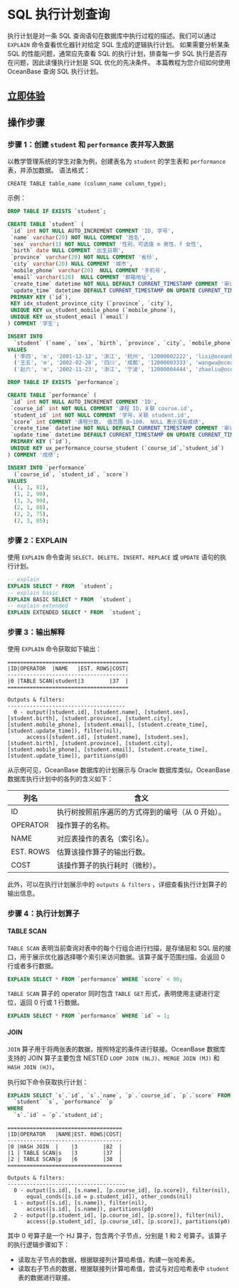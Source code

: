 # SQL 执行计划查询

执行计划是对一条 SQL 查询语句在数据库中执行过程的描述。我们可以通过 `EXPLAIN` 命令查看优化器针对给定 SQL 生成的逻辑执行计划。
如果需要分析某条 SQL 的性能问题，通常应先查看 SQL 的执行计划，排查每一步 SQL 执行是否存在问题，因此读懂执行计划是 SQL 优化的先决条件。
本篇教程为您介绍如何使用 OceanBase 查询 SQL 执行计划。

## [立即体验](https://play.oceanbase.com/#/gateway/eyJkYXRhIjp7InR1dG9yaWFsSWQiOiI4LnNxbC1leGVjdXRpb24tcGxhbi1xdWVyeS5tZC96aC1DTiJ9LCJhY3Rpb24iOiJvcGVuVHV0b3JpYWwifQ==)

## 操作步骤

### 步骤 1：创建 `student` 和 `performance` 表并写入数据

以教学管理系统的学生对象为例，创建表名为 `student` 的学生表和 `performance` 表，并添加数据。
语法格式：

```text
CREATE TABLE table_name (column_name column_type);
```

示例：

```sql
DROP TABLE IF EXISTS `student`;

CREATE TABLE `student` (
 `id` int NOT NULL AUTO_INCREMENT COMMENT 'ID, 学号',
 `name` varchar(20) NOT NULL COMMENT '姓名',
 `sex` varchar(1) NOT NULL COMMENT '性别，可选值 m 男性，f 女性',
 `birth` date NULL COMMENT '出生日期',
 `province` varchar(20) NOT NULL COMMENT '省份',
 `city` varchar(20) NULL COMMENT '城市',
 `mobile_phone` varchar(20)  NULL COMMENT '手机号',
 `email` varchar(128)  NULL COMMENT '邮箱地址',
 `create_time` datetime NOT NULL DEFAULT CURRENT_TIMESTAMP COMMENT '审计字段，记录创建时间',
 `update_time` datetime DEFAULT CURRENT_TIMESTAMP ON UPDATE CURRENT_TIMESTAMP COMMENT '审计字段，记录修改时间',
 PRIMARY KEY (`id`),
 KEY idx_student_province_city (`province`, `city`),
 UNIQUE KEY ux_student_mobile_phone (`mobile_phone`),
 UNIQUE KEY ux_student_email (`email`)
) COMMENT '学生';

INSERT INTO
  `student` (`name`, `sex`, `birth`, `province`, `city`, `mobile_phone`, `email`)
VALUES
  ('李四', 'm', '2001-12-12', '浙江', '杭州', '12000002222', 'lisi@oceanbase.edu.cn'),
  ('王五', 'm', '2002-02-28', '四川', '成都', '12000003333', 'wangwu@oceanbase.edu.cn'),
  ('赵六', 'm', '2002-11-23', '浙江', '宁波', '12000004444', 'zhaoliu@oceanbase.edu.cn');

DROP TABLE IF EXISTS `performance`;

CREATE TABLE `performance` (
 `id` int NOT NULL AUTO_INCREMENT COMMENT 'ID',
 `course_id` int NOT NULL COMMENT '课程 ID，关联 course.id',
 `student_id` int NOT NULL COMMENT '学号，关联 student.id',
 `score` int COMMENT '课程分数， 值范围 0~100， NULL 表示没有成绩',
 `create_time` datetime NOT NULL DEFAULT CURRENT_TIMESTAMP COMMENT '审计字段，记录创建时间',
 `update_time` datetime DEFAULT CURRENT_TIMESTAMP ON UPDATE CURRENT_TIMESTAMP COMMENT '审计字段，记录修改时间',
 PRIMARY KEY (`id`),
 UNIQUE KEY ux_performance_course_student (`course_id`,`student_id`)
) COMMENT '成绩';

INSERT INTO `performance`
  (`course_id`, `student_id`, `score`)
VALUES
  (1, 1, 81),
  (1, 2, 90),
  (1, 3, 99),
  (2, 1, 88),
  (2, 2, 75),
  (2, 3, 85);
```

### 步骤 2：EXPLAIN

使用 `EXPLAIN` 命令查询 `SELECT`、`DELETE`、`INSERT`、`REPLACE` 或 `UPDATE` 语句的执行计划。

```sql
-- explain
EXPLAIN SELECT * FROM  `student`;
-- explain basic
EXPLAIN BASIC SELECT * FROM  `student`;
-- explain extended
EXPLAIN EXTENDED SELECT * FROM  `student`;
```

### 步骤 3：输出解释

使用 `EXPLAIN` 命令获取如下输出：

```text
======================================
|ID|OPERATOR  |NAME   |EST. ROWS|COST|
--------------------------------------
|0 |TABLE SCAN|student|3        |37  |
======================================

Outputs & filters: 
-------------------------------------
  0 - output([student.id], [student.name], [student.sex], [student.birth], [student.province], [student.city], [student.mobile_phone], [student.email], [student.create_time], [student.update_time]), filter(nil), 
      access([student.id], [student.name], [student.sex], [student.birth], [student.province], [student.city], [student.mobile_phone], [student.email], [student.create_time], [student.update_time]), partitions(p0)
```

从示例可见，OceanBase 数据库的计划展示与 Oracle 数据库类似。OceanBase 数据库执行计划中的各列的含义如下：

| 列名 | 含义 |
| -------- | -------- |
| ID     | 执行树按照前序遍历的方式得到的编号（从 0 开始）。     |
| OPERATOR |操作算子的名称。|
| NAME | 对应表操作的表名（索引名）。 |
| EST. ROWS | 估算该操作算子的输出行数。 |
| COST | 该操作算子的执行耗时（微秒）。 |

此外，可以在执行计划展示中的 `outputs & filters` ，详细查看执行计划算子的输出信息。

### 步骤 4：执行计划算子

#### TABLE SCAN

`TABLE SCAN` 表明当前查询对表中的每个行组合进行扫描，是存储层和 SQL 层的接口，用于展示优化器选择哪个索引来访问数据。该算子属于范围扫描，会返回 0 行或者多行数据。

```sql
EXPLAIN SELECT * FROM `performance` WHERE `score` < 90;
```

`TABLE SCAN` 算子的 operator 同时包含 `TABLE GET` 形式，表明使用主键进行定位，返回 0 行或 1 行数据。

```sql
EXPLAIN SELECT * FROM `performance` WHERE `id` = 1;
```

#### JOIN

`JOIN` 算子用于将两张表的数据，按照特定的条件进行联接。OceanBase 数据库支持的 JOIN 算子主要包含 NESTED `LOOP JOIN (NLJ)`、`MERGE JOIN (MJ)` 和 `HASH JOIN (HJ)`。

执行如下命令获取执行计划：

```sql
EXPLAIN SELECT `s`.`id`, `s`.`name`, `p`.`course_id`, `p`.`score` FROM
  `student` `s`, `performance` `p`
WHERE
  `s`.`id` = `p`.`student_id`;
```

```text
====================================
|ID|OPERATOR   |NAME|EST. ROWS|COST|
------------------------------------
|0 |HASH JOIN  |    |3        |82  |
|1 | TABLE SCAN|s   |3        |37  |
|2 | TABLE SCAN|p   |6        |38  |
====================================

Outputs & filters: 
-------------------------------------
  0 - output([s.id], [s.name], [p.course_id], [p.score]), filter(nil), 
      equal_conds([s.id = p.student_id]), other_conds(nil)
  1 - output([s.id], [s.name]), filter(nil), 
      access([s.id], [s.name]), partitions(p0)
  2 - output([p.student_id], [p.course_id], [p.score]), filter(nil), 
      access([p.student_id], [p.course_id], [p.score]), partitions(p0)
```

其中 0 号算子是一个 HJ 算子，包含两个子节点，分别是 1 和 2 号算子。该算子的执行逻辑步骤如下：

* 读取左子节点的数据，根据联接列计算哈希值，构建一张哈希表。
* 读取右子节点的数据，根据联接列计算哈希值，尝试与对应哈希表中 `student` 表的数据进行联接。
